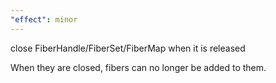 ```yaml
---
"effect": minor
---
```


close FiberHandle/FiberSet/FiberMap when it is released

When they are closed, fibers can no longer be added to them.
